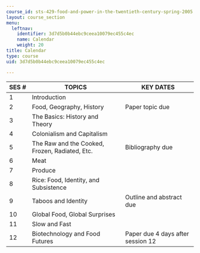 ```yaml
---
course_id: sts-429-food-and-power-in-the-twentieth-century-spring-2005
layout: course_section
menu:
  leftnav:
    identifier: 3d7d5b0b44ebc9ceea10079ec455c4ec
    name: Calendar
    weight: 20
title: Calendar
type: course
uid: 3d7d5b0b44ebc9ceea10079ec455c4ec

---
```


| SES # | TOPICS | KEY DATES |
| --- | --- | --- |
| 1 | Introduction | &nbsp; |
| 2 | Food, Geography, History | Paper topic due |
| 3 | The Basics: History and Theory | &nbsp; |
| 4 | Colonialism and Capitalism | &nbsp; |
| 5 | The Raw and the Cooked, Frozen, Radiated, Etc. | Bibliography due |
| 6 | Meat | &nbsp; |
| 7 | Produce | &nbsp; |
| 8 | Rice: Food, Identity, and Subsistence | &nbsp; |
| 9 | Taboos and Identity | Outline and abstract due |
| 10 | Global Food, Global Surprises | &nbsp; |
| 11 | Slow and Fast | &nbsp; |
| 12 | Biotechnology and Food Futures | Paper due 4 days after session 12